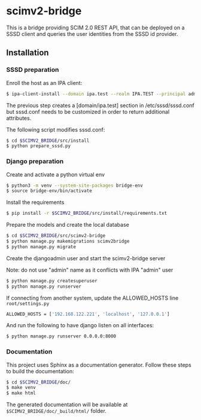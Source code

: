 # scimv2-bridge

This is a bridge providing SCIM 2.0 REST API, that can be deployed on a SSSD client and queries the user identities from the SSSD id provider.

## Installation

### SSSD preparation

Enroll the host as an IPA client:

```bash
$ ipa-client-install --domain ipa.test --realm IPA.TEST --principal admin --password Secret123 -U
```

The previous step creates a [domain/ipa.test] section in /etc/sssd/sssd.conf
but sssd.conf needs to be customized in order to return additional attributes.

The following script modifies sssd.conf:

```bash
$ cd $SCIMV2_BRIDGE/src/install
$ python prepare_sssd.py
```

### Django preparation

Create and activate a python virtual env

```bash
$ python3 -m venv --system-site-packages bridge-env
$ source bridge-env/bin/activate
```

Install the requirements

```bash
$ pip install -r $SCIMV2_BRIDGE/src/install/requirements.txt
```

Prepare the models and create the local database

```bash
$ cd $SCIMV2_BRIDGE/src/scimv2-bridge
$ python manage.py makemigrations scimv2bridge
$ python manage.py migrate
```

Create the djangoadmin user and start the scimv2-bridge server

Note: do not use "admin" name as it conflicts with IPA "admin" user

```bash
$ python manage.py createsuperuser
$ python manage.py runserver
```

If connecting from another system, update the ALLOWED_HOSTS line `root/settings.py`

```bash
ALLOWED_HOSTS = ['192.168.122.221', 'localhost', '127.0.0.1']
```

And run the following to have django listen on all interfaces:

```bash
$ python manage.py runserver 0.0.0.0:8000
```

### Documentation

This project uses Sphinx as a documentation generator. Follow these steps to build
the documentation:

```bash
$ cd $SCIMV2_BRIDGE/doc/
$ make venv
$ make html
```

The generated documentation will be available at `$SCIMV2_BRIDGE/doc/_build/html/` folder.
